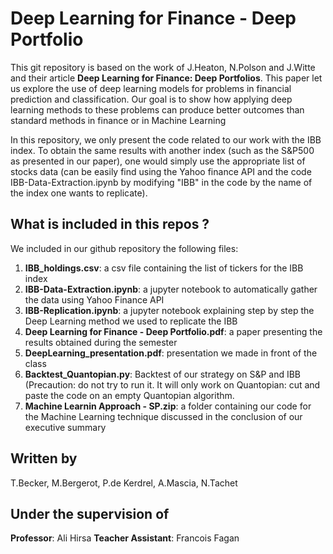 # Deep Learning for Finance - Deep Portfolio

This git repository is based on the work of J.Heaton, N.Polson and J.Witte and their article **Deep Learning for Finance: Deep Portfolios**.  This paper let us explore the use of deep learning  models  for  problems  in  financial  prediction  and  classification.   Our  goal  is to  show  how  applying  deep  learning  methods  to  these  problems  can  produce  better outcomes than standard methods in finance or in Machine Learning

In this repository, we only present the code related to our work with the IBB index. To obtain the same results with another index (such as the S&P500 as presented in our paper), one would simply use the appropriate list of stocks data (can be easily find using the Yahoo finance API and the code IBB-Data-Extraction.ipynb by modifying "IBB" in the code by the name of the index one wants to replicate).

## What is included in this repos ?
We included in our github repository the following files:
1. **IBB_holdings.csv**: a csv file containing the list of tickers for the IBB index
2. **IBB-Data-Extraction.ipynb**: a jupyter notebook to automatically gather the data using Yahoo Finance API
3. **IBB-Replication.ipynb**: a jupyter notebook explaining step by step the Deep Learning method we used to replicate the IBB
4. **Deep Learning for Finance - Deep Portfolio.pdf**: a paper presenting the results obtained during the semester
5. **DeepLearning_presentation.pdf**: presentation we made in front of the class
6. **Backtest_Quantopian.py**: Backtest of our strategy on S&P and IBB (Precaution: do not try to run it. It will only work on Quantopian: cut and paste the code on an empty Quantopian algorithm.
7. **Machine Learnin Approach - SP.zip**: a folder containing our code for the Machine Learning technique discussed in the conclusion of our executive summary




## Written by 
T.Becker, M.Bergerot, P.de Kerdrel, A.Mascia, N.Tachet
## Under the supervision of 
**Professor**:  Ali Hirsa
**Teacher Assistant**:  Francois Fagan
